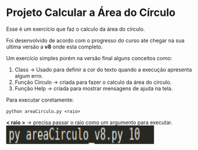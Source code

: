 # Projeto Calcular a Área do Círculo  

Esse é um exercício que faz o calculo da área do círculo.  

Foi desenvolvido de acordo com o progresso do curso ate chegar na sua ultima versão a __v8__ onde esta completo.  

Um exercício simples porém na versão final alguns conceitos como:
1. Class -> Usado para definir a cor do texto quando a execução apresenta algum erro.  
2. Função Circulo -> criada para fazer o calculo da área do circulo.  
3. Função Help -> criada para mostrar mensagens de ajuda na tela.  

Para executar coretamente:  
```
python areaCirculo.py <raio>
```
__< raio >__ -> precisa passar o raio como um argumento para executar.  
<img src="img/raio.png" height="50" width="400"/>


